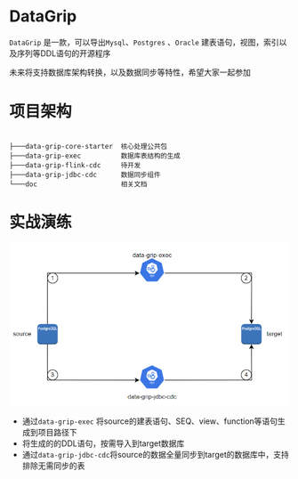 # DataGrip

`DataGrip` 是一款，可以导出`Mysql`、`Postgres` 、`Oracle` 建表语句，视图，索引以及序列等DDL语句的开源程序

未来将支持数据库架构转换，以及数据同步等特性，希望大家一起参加

# 项目架构

```

├───data-grip-core-starter  核心处理公共包
├───data-grip-exec          数据库表结构的生成
├───data-grip-flink-cdc     待开发
├───data-grip-jdbc-cdc      数据同步组件
└───doc                     相关文档               

```


# 实战演练

![pgsql_init](doc/img/pgsql_init.png)

- 通过`data-grip-exec` 将source的建表语句、SEQ、view、function等语句生成到项目路径下
- 将生成的的DDL语句，按需导入到target数据库
- 通过`data-grip-jdbc-cdc`将source的数据全量同步到target的数据库中，支持排除无需同步的表

